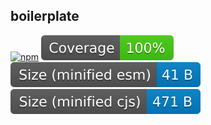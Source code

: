 ## boilerplate

[![npm](https://img.shields.io/npm/v/@dksolid/boilerplate)](https://www.npmjs.com/package/@dksolid/boilerplate)
![coverage](https://github.com/dksolid/boilerplate/blob/main/assets/coverage.svg)
![size-esm](https://github.com/dksolid/boilerplate/blob/main/assets/esm.svg)
![size-cjs](https://github.com/dksolid/boilerplate/blob/main/assets/cjs.svg)
